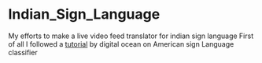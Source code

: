 # Indian_Sign_Language
My efforts to make a live video feed translator for indian sign language 
First of all I followed a [tutorial](https://www.digitalocean.com/community/tutorials/how-to-build-a-neural-network-to-translate-sign-language-into-english) by digital ocean on American sign Language classifier

